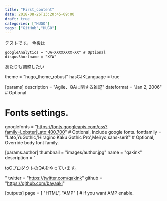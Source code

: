 ```yaml
---
title: "First_content"
date: 2018-08-26T13:20:45+09:00
draft: true
categories: ["HUGO"]
tags: ["GitHub","HUGO"]
---
```


テストです。
今後は
```
googleAnalytics = "UA-XXXXXXXX-XX" # Optional
disqusShortname = "XYW"
```

あたりも調整したい

theme = "hugo_theme_robust"
hasCJKLanguage = true

[params]
  description = "Agile、QAに関する雑記"
  dateformat = "Jan 2, 2006" # Optional
  # Fonts settings.
  googlefonts = "https://fonts.googleapis.com/css?family=Lobster|Lato:400,700" # Optional, Include google fonts.
  fontfamily = "Lato,YuGothic,'Hiragino Kaku Gothic Pro',Meiryo,sans-serif" # Optional, Override body font family.

[params.author]
  thumbnail = "images/author.jpg"
  name = "qakink"
  description = "<p>toCプロダクトのQAをやっています。</p>"
  twitter = "https://twitter.com/qakink"
  github = "https://github.com/bayaaki"

[outputs]
page = [ "HTML", "AMP" ] # if you want AMP enable.